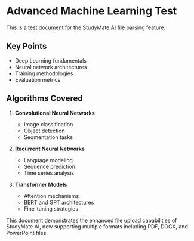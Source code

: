 # Advanced Machine Learning Test

This is a test document for the StudyMate AI file parsing feature.

## Key Points
- Deep Learning fundamentals
- Neural network architectures
- Training methodologies
- Evaluation metrics

## Algorithms Covered
1. **Convolutional Neural Networks**
   - Image classification
   - Object detection
   - Segmentation tasks

2. **Recurrent Neural Networks**
   - Language modeling
   - Sequence prediction
   - Time series analysis

3. **Transformer Models**
   - Attention mechanisms
   - BERT and GPT architectures
   - Fine-tuning strategies

This document demonstrates the enhanced file upload capabilities of StudyMate AI, now supporting multiple formats including PDF, DOCX, and PowerPoint files.